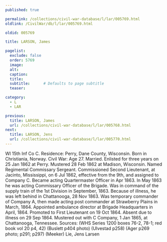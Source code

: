 ```yaml
---
published: true

permalink: /collections/civil-war-database/l/lar/005769.html
oldlink: /CivilWar/db/l/lar/005769.html

oldid: 005769

title: LARSON, James

pagelist:
  exclude: false
  order: 5769
  image: 
  alt:
  caption:
  title:
  subtitle:      # Defaults to page subtitle
  teaser:

category: 
  - L 
  - LAR

previous:
  title: LARSON, James
  url: /collections/civil-war-database/l/lar/005768.html  
next:
  title: LARSON, Jens
  url: /collections/civil-war-database/l/lar/005770.html   
---
```

WI 15th Inf Co C. Residence: Perry, Dane County, Wisconsin. Born in Christiania, Norway. Civil War: Age 27. Married. Enlisted for three years on 25 Jan 1862 at Perry. Mustered 28 Feb 1862 at Madison, Wisconsin. Named Regimental Commissary Sergeant. Commissioned Second Lieutenant, at Jacinto, Mississippi, on 6 Jul 1862, effective from the 9th, and assigned to Company C. Became acting Quartermaster Officer in Apr 1863. In May 1863 he was acting Commissary Officer of the Brigade. Was in command of the supply train of the 1st Division in September, 1863. Because of illness, he was left behind in Chattanooga, 28 Nov 1863. Was temporary commander of Company A, then made acting post commander at Strawberry Plains in March, 1864. Appointed ambulance director at Brigade Headquarters in April, 1864. Promoted to First Lieutenant on 19 Oct 1864. Absent due to illness on 29 Sep 1864. Mustered out with C Company, 1 Jan 1865, at Chattanooga, Tennessee. Sources: (WHS Series 1200 boxes 76-2, 78-1; red book vol 20 p4, 42) (Buslett p404 photo) (Ulvestad p258) (Ager p269 photo; p291; p297) (Meeker) &#147;Lie, Jens Larsen&#148;